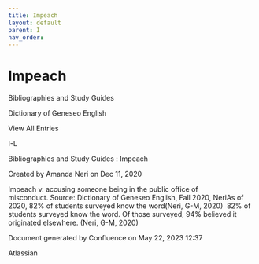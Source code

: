 ```yaml
---
title: Impeach
layout: default
parent: I
nav_order:
---
```


# Impeach

Bibliographies and Study Guides

Dictionary of Geneseo English

View All Entries

I-L

Bibliographies and Study Guides : Impeach

Created by  Amanda Neri on Dec 11, 2020

Impeach v. accusing someone being in the public office of misconduct. Source: Dictionary of Geneseo English, Fall 2020, NeriAs of 2020, 82% of students surveyed know the word(Neri, G-M, 2020)  82% of students surveyed know the word. Of those surveyed, 94% believed it originated elsewhere. (Neri, G-M, 2020)

Document generated by Confluence on May 22, 2023 12:37

Atlassian
